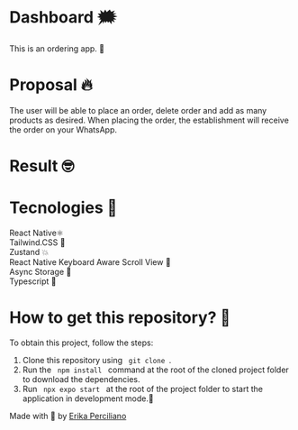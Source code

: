 # Dashboard 🗯️
This is an ordering app. 🚀 <br />
# Proposal 🔥
The user will be able to place an order, delete order and add as many products as desired. When placing the order, the establishment will receive the order on your WhatsApp.

# Result 🤓





# Tecnologies 🚀
React Native⚛️ <br />
Tailwind.CSS 🤩 <br />
Zustand 💥 <br />
React Native Keyboard Aware Scroll View 🤘 <br />
Async Storage 🤯 <br />
Typescript 🦕
# How to get this repository? 🤔
To obtain this project, follow the steps:
1. Clone this repository using <code> git clone </code>.
2. Run the <code> npm install </code> command at the root of the cloned project folder to download the dependencies.
3. Run <code> npx expo start </code> at the root of the project folder to start the application in development mode.🚀

Made with 💜 by [Erika Perciliano](https://github.com/erikaperciliano)
<br />
